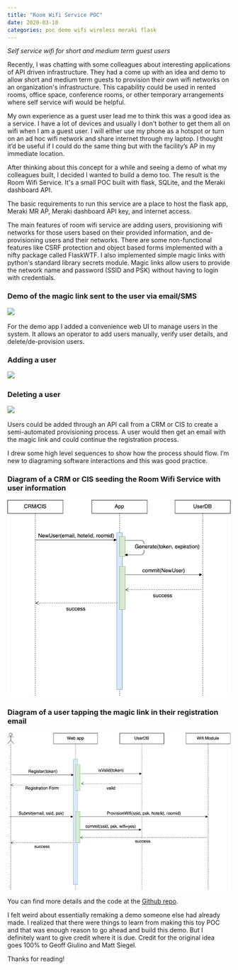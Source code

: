 ```yaml
---
title: "Room Wifi Service POC"
date: 2020-03-10
categories: poc demo wifi wireless meraki flask
---
```

_Self service wifi for short and medium term guest users_

Recently, I was chatting with some colleagues about interesting applications of API driven infrastructure. They had a come up with an idea and demo to allow short and medium term guests to provision their own wifi networks on an organization's infrastructure. This capability could be used in rented rooms, office space, conference rooms, or other temporary arrangements where self service wifi would be helpful.

My own experience as a guest user lead me to think this was a good idea as a service. I have a lot of devices and usually I don't bother to get them all on wifi when I am a guest user. I will either use my phone as a hotspot or turn on an ad hoc wifi network and share internet through my laptop. I thought it’d be useful if I could do the same thing but with the facility’s AP in my immediate location.

After thinking about this concept for a while and seeing a demo of what my colleagues built, I decided I wanted to build a demo too. The result is the Room Wifi Service. It's a small POC built with flask, SQLite, and the Meraki dashboard API.

The basic requirements to run this service are a place to host the flask app, Meraki MR AP, Meraki dashboard API key, and internet access.

The main features of room wifi service are adding users, provisioning wifi networks for those users based on their provided information, and de-provisioning users and their networks. There are some non-functional features like CSRF protection and object based forms implemented with a nifty package called FlaskWTF. I also implemented simple magic links with python's standard library secrets module. Magic links allow users to provide the network name and password (SSID and PSK) without having to login with credentials.

### Demo of the magic link sent to the user via email/SMS
![](https://media.giphy.com/media/j2G0ASq7TgqTKlqpB8/giphy.gif)

For the demo app I added a convenience web UI to manage users in the system. It allows an operator to add users manually, verify user details, and delete/de-provision users.

### Adding a user

![](https://media.giphy.com/media/Pkjsl7dDRHaexqMNR1/giphy.gif)

### Deleting a user

![](https://media.giphy.com/media/VcvcsTlHBqfVi7Zz5m/giphy.gif)

Users could be added through an API call from a CRM or CIS to create a semi-automated provisioning process. A user would then get an email with the magic link and could continue the registration process.

I drew some high level sequences to show how the process should flow. I’m new to diagraming software interactions and this was good practice.

### Diagram of a CRM or CIS seeding the Room Wifi Service with user information
![](/assets/images/roomwifiservice-crm-cis-sequence.png)

### Diagram of a user tapping the magic link in their registration email
![](/assets/images/roomwifiservice-user-sequence.png)

You can find more details and the code at the [Github repo](https://github.com/CiscoSE/roomwifiservice).

I felt weird about essentially remaking a demo someone else had already made. I realized that there were things to learn from making this toy POC and that was enough reason to go ahead and build this demo. But I definitely want to give credit where it is due. Credit for the original idea goes 100% to Geoff Giulino and Matt Siegel.

Thanks for reading!